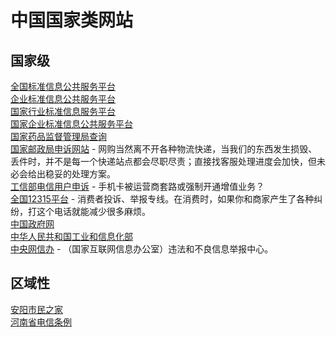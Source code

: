 # 中国国家类网站

## 国家级
[全国标准信息公共服务平台](https://std.samr.gov.cn/)  
[企业标准信息公共服务平台](https://www.qybz.org.cn/)  
[国家行业标准信息服务平台](http://hbba.sacinfo.org.cn/stdList)  
[国家企业标准信息公共服务平台](http://www.cpbz.gov.cn/)  
[国家药品监督管理局查询](http://app1.nmpa.gov.cn/datasearchcnda/face3/dir.html)  
[国家邮政局申诉网站](http://sswz.spb.gov.cn/) - 网购当然离不开各种物流快递，当我们的东西发生损毁、丢件时，并不是每一个快递站点都会尽职尽责；直接找客服处理进度会加快，但未必会给出稳妥的处理方案。  
[工信部电信用户申诉](https://yhssglxt.miit.gov.cn/) - 手机卡被运营商套路或强制开通增值业务？  
[全国12315平台](http://www.12315.cn/) - 消费者投诉、举报专线。在消费时，如果你和商家产生了各种纠纷，打这个电话就能减少很多麻烦。  
[中国政府网](http://www.gov.cn/index.htm)  
[中华人民共和国工业和信息化部](http://miit.gov.cn/)  
[中央网信办](https://www.12377.cn/)  - （国家互联网信息办公室）违法和不良信息举报中心。  

## 区域性
[安阳市民之家](http://www.aysmzj.gov.cn/)  
[河南省电信条例](https://www.henanrd.gov.cn/2020/06-08/14310.html)  
